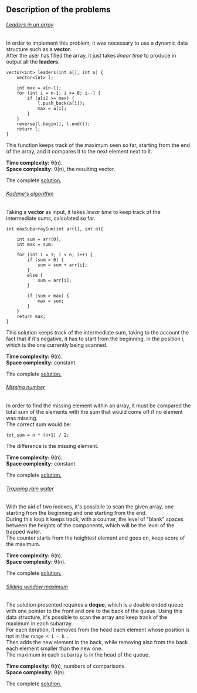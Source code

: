 
## Description of the problems

###### [Leaders in un array](https://practice.geeksforgeeks.org/problems/leaders-in-an-array/0)

In order to implement this problem, it was necessary to use a dynamic data structure such as a **vector**. <br>
After the user has filled the array, it just takes _linear time_ to produce in output all the **leaders**.

```
vector<int> leaders(int a[], int n) {
    vector<int> l;

    int max = a[n-1];
    for (int i = n-1; i >= 0; i--) {
        if (a[i] >= max) {
            l.push_back(a[i]);
            max = a[i];
        }
    }
    reverse(l.begin(), l.end());
    return l;
}
```

This function keeps track of the maximum seen so far, starting from the end of the array, and it compares it to the next element next to it.

**Time complexity:** θ(n).<br>
**Space complexity:** θ(n), the resulting vector.

The complete [solution.](https://github.com/Claire-gip/CompetitiveProgramming-Unipi/blob/master/Lecture_01/leadersInArray.cc)


###### [Kadane's algorithm](https://practice.geeksforgeeks.org/problems/kadanes-algorithm/0)

Taking a **vector** as input, it takes _linear time_ to keep track of the intermediate sums, calcolated so far.

```
int maxSubarraySum(int arr[], int n){
    
    int sum = arr[0];
    int max = sum;

    for (int i = 1; i < n; i++) {
        if (sum > 0) {
            sum = sum + arr[i];
        }
        else {
            sum = arr[i];
        }

        if (sum > max) {
            max = sum;
        }        
    }
    return max;
}
```

This solution keeps track of the intermediate sum, taking to the account the fact that if it's negative, it has to start from the beginning, in the position _i_, which is the one currently being scanned.

**Time complexity:** θ(n).<br>
**Space complexity:** constant.

The complete [solution.](https://github.com/Claire-gip/CompetitiveProgramming-Unipi/blob/master/Lecture_01/kadane.cc)


###### [Missing number](https://practice.geeksforgeeks.org/problems/missing-number-in-array/0)

In order to find the missing element within an array, it must be compared the total sum of the elements with the sum that would come off if no element was missing. <br>
The correct sum would be:  

```
tot_sum = n * (n+1) / 2;
```
The difference is the missing element.

**Time complexity:** θ(n).<br>
**Space complexity:** constant.

The complete [solution.](https://github.com/Claire-gip/CompetitiveProgramming-Unipi/blob/master/Lecture_01/missingNumber.cc)


###### [Trapping rain water](https://practice.geeksforgeeks.org/problems/trapping-rain-water/0)

With the aid of two indexes, it's possibile to scan the given array, one starting from the beginning and one starting from the end. <br>
During this loop it keeps track, with a counter, the level of "blank" spaces between the heights of the components, which will be the level of the trapped water. <br>
The counter starts from the heightest element and goes on, keep score of the maximum.

**Time complexity:** θ(n).<br>
**Space complexity:** θ(n).

The complete [solution.](https://github.com/Claire-gip/CompetitiveProgramming-Unipi/blob/master/Lecture_01/trappingWater.cc)


###### [Sliding window maximum](http://practice.geeksforgeeks.org/problems/maximum-of-all-subarrays-of-size-k/0)

The solution presented requires a **deque**, which is a double ended queue with one pointer to the front and one to the back of the queue.
Using this data structure, it's possible to scan the array and keep track of the maximum in each subarray. <br>
For each iteration, it removes from the head each element whose position is not in the `range < i - k `. <br>
Then adds the new element in the back, while removing also from the back each element smaller than the new one. <br>
The maximum in each subarray is in the head of the queue.

**Time complexity:** θ(n), numbers of comparisons.<br>
**Space complexity:** θ(n).

The complete [solution.](https://github.com/Claire-gip/CompetitiveProgramming-Unipi/blob/master/Lecture_01/slidingWindow.cc)